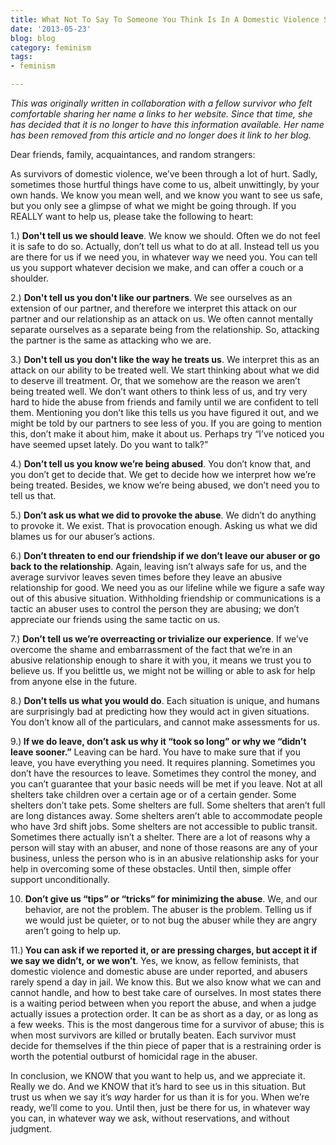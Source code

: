 ```yaml
---
title: What Not To Say To Someone You Think Is In A Domestic Violence Situation
date: '2013-05-23'
blog: blog
category: feminism
tags:
- feminism

---
```


<em>This was originally written in collaboration with a fellow survivor who felt comfortable sharing her name a links to her website. Since that time, she has decided that it is no longer to have this information available. Her name has been removed from this article and no longer does it link to her blog.</em>

Dear friends, family, acquaintances, and random strangers:

As survivors of domestic violence, we’ve been through a lot of hurt. Sadly, sometimes those hurtful things have come to us, albeit unwittingly, by your own hands. We know you mean well, and we know you want to see us safe, but you only see a glimpse of what we might be going through. If you REALLY want to help us, please take the following to heart:

1.) <strong>Don't tell us we should leave</strong>. We know we should. Often we do not feel it is safe to do so. Actually, don’t tell us what to do at all. Instead tell us you are there for us if we need you, in whatever way we need you. You can tell us you support whatever decision we make, and can offer a couch or a shoulder.

<!--more-->

2.) <strong>Don't tell us you don't like our partners</strong>. We see ourselves as an extension of our partner, and therefore we interpret this attack on our partner and our relationship as an attack on us. We often cannot mentally separate ourselves as a separate being from the relationship. So, attacking the partner is the same as attacking who we are.

3.) <strong>Don't tell us you don't like the way he treats us</strong>. We interpret this as an attack on our ability to be treated well. We start thinking about what we did to deserve ill treatment. Or, that we somehow are the reason we aren’t being treated well. We don’t want others to think less of us, and try very hard to hide the abuse from friends and family until we are confident to tell them. Mentioning you don’t like this tells us you have figured it out, and we might be told by our partners to see less of you. If you are going to mention this, don’t make it about him, make it about us. Perhaps try “I’ve noticed you have seemed upset lately. Do you want to talk?”

4.) <strong>Don’t tell us you know we’re being abused</strong>. You don’t know that, and you don’t get to decide that. We get to decide how we interpret how we’re being treated. Besides, we know we’re being abused, we don’t need you to tell us that.

5.) <strong>Don’t ask us what we did to provoke the abuse</strong>. We didn’t do anything to provoke it. We exist. That is provocation enough. Asking us what we did blames us for our abuser’s actions.

6.) <strong>Don’t threaten to end our friendship if we don’t leave our abuser or go back to the relationship</strong>. Again, leaving isn’t always safe for us, and the average survivor leaves seven times before they leave an abusive relationship for good. We need you as our lifeline while we figure a safe way out of this abusive situation. Withholding friendship or communications is a tactic an abuser uses to control the person they are abusing; we don’t appreciate our friends using the same tactic on us.

7.) <strong>Don’t tell us we’re overreacting or trivialize our experience</strong>. If we’ve overcome the shame and embarrassment of the fact that we’re in an abusive relationship enough to share it with you, it means we trust you to believe us. If you belittle us, we might not be willing or able to ask for help from anyone else in the future.

8.) <strong>Don’t tells us what you would do</strong>. Each situation is unique, and humans are surprisingly bad at predicting how they would act in given situations. You don’t know all of the particulars, and cannot make assessments for us.

9.)<strong> If we do leave, don’t ask us why it “took so long” or why we “didn’t leave sooner.”</strong> Leaving can be hard. You have to make sure that if you leave, you have everything you need. It requires planning. Sometimes you don’t have the resources to leave. Sometimes they control the money, and you can’t guarantee that your basic needs will be met if you leave. Not at all shelters take children over a certain age or of a certain gender. Some shelters don’t take pets. Some shelters are full. Some shelters that aren’t full are long distances away. Some shelters aren’t able to accommodate people who have 3rd shift jobs. Some shelters are not accessible to public transit. Sometimes there actually isn’t a shelter. There are a lot of reasons why a person will stay with an abuser, and none of those reasons are any of your business, unless the person who is in an abusive relationship asks for your help in overcoming some of these obstacles. Until then, simple offer support unconditionally.

10. <strong>Don’t give us “tips” or “tricks” for minimizing the abuse</strong>. We, and our behavior, are not the problem. The abuser is the problem. Telling us if we would just be quieter, or to not bug the abuser while they are angry aren’t going to help up.

11.)<strong> You can ask if we reported it, or are pressing charges, but accept it if we say we didn’t, or we won’t</strong>. Yes, we know, as fellow feminists, that domestic violence and domestic abuse are under reported, and abusers rarely spend a day in jail. We know this. But we also know what we can and cannot handle, and how to best take care of ourselves. In most states there is a waiting period between when you report the abuse, and when a judge actually issues a protection order. It can be as short as a day, or as long as a few weeks. This is the most dangerous time for a survivor of abuse; this is when most survivors are killed or brutally beaten. Each survivor must decide for themselves if the thin piece of paper that is a restraining order is worth the potential outburst of homicidal rage in the abuser.

In conclusion, we KNOW that you want to help us, and we appreciate it. Really we do. And we KNOW that it’s hard to see us in this situation. But trust us when we say it’s<em> way</em> harder for us than it is for you. When we’re ready, we’ll come to you. Until then, just be there for us, in whatever way you can, in whatever way we ask, without reservations, and without judgment.
